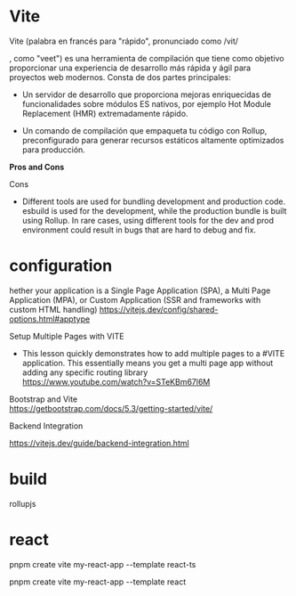 # Vite 

Vite (palabra en francés para "rápido", pronunciado como /vit/

, como "veet") es una herramienta de compilación que tiene como objetivo proporcionar una experiencia de desarrollo más rápida y ágil para proyectos web modernos. Consta de dos partes principales:

- Un servidor de desarrollo que proporciona mejoras enriquecidas de funcionalidades sobre módulos ES nativos, por ejemplo Hot Module Replacement (HMR) extremadamente rápido.

- Un comando de compilación que empaqueta tu código con Rollup, preconfigurado para generar recursos estáticos altamente optimizados para producción.

**Pros and Cons**

Cons
- Different tools are used for bundling development and production code. esbuild is used for the development, while the production bundle is built using Rollup. In rare cases, using different tools for the dev and prod environment could result in bugs that are hard to debug and fix. 
	
# configuration

hether your application is a Single Page Application (SPA), a Multi Page Application (MPA), or Custom Application (SSR and frameworks with custom HTML handling)
https://vitejs.dev/config/shared-options.html#apptype
	
Setup Multiple Pages with VITE
- This lesson quickly demonstrates how to add multiple pages to a #VITE application.  This essentially means you get a multi page app without adding any specific routing library	
https://www.youtube.com/watch?v=STeKBm67l6M	
	
Bootstrap and Vite	
https://getbootstrap.com/docs/5.3/getting-started/vite/
	
Backend Integration

https://vitejs.dev/guide/backend-integration.html
	
# build


rollupjs	
	
# react

pnpm create vite my-react-app --template react-ts

pnpm create vite my-react-app --template react
